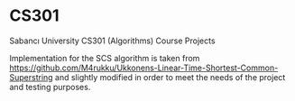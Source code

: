 # CS301
Sabancı University CS301 (Algorithms) Course Projects

Implementation for the SCS algorithm is taken from https://github.com/M4rukku/Ukkonens-Linear-Time-Shortest-Common-Superstring and slightly modified in order to meet the needs of the project and testing purposes.
